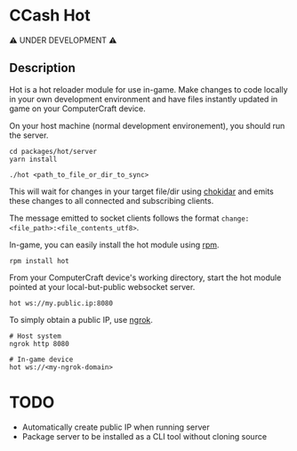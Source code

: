 # CCash Hot

:warning: UNDER DEVELOPMENT :warning:

## Description

Hot is a hot reloader module for use in-game.
Make changes to code locally in your own development environment and have files instantly updated in game on your ComputerCraft device.

On your host machine (normal development environement), you should run the server.

```
cd packages/hot/server
yarn install

./hot <path_to_file_or_dir_to_sync>
```

This will wait for changes in your target file/dir using [chokidar](https://github.com/paulmillr/chokidar) and emits these changes to all connected and subscribing clients.

The message emitted to socket clients follows the format `change:<file_path>:<file_contents_utf8>`.

In-game, you can easily install the hot module using [rpm](https://github.com/Reactified/rpm).

```
rpm install hot
```

From your ComputerCraft device's working directory, start the hot module pointed at your local-but-public websocket server.

```
hot ws://my.public.ip:8080
```

To simply obtain a public IP, use [ngrok](https://ngrok.com/).

```
# Host system
ngrok http 8080

# In-game device
hot ws://<my-ngrok-domain>
```

# TODO

- Automatically create public IP when running server
- Package server to be installed as a CLI tool without cloning source
